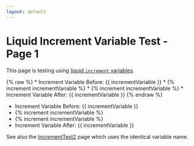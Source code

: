 ```yaml
---
layout: default
---
```


# Liquid Increment Variable Test - Page 1

This page is testing using [liquid `increment` variables](https://help.shopify.com/themes/liquid/tags/variable-tags#increment).

{% raw %}
    * Increment Variable Before: {{ incrementVariable }} 
    * {% increment incrementVariable %}
    * {% increment incrementVariable %}
    * Increment Variable After: {{ incrementVariable }}
{% endraw %}

* Increment Variable Before: {{ incrementVariable }} 
* {% increment incrementVariable %}
* {% increment incrementVariable %}
* Increment Variable After: {{ incrementVariable }}

See also the [IncrementTest2](IncrementTest2.md) page which uses the identical variable name.
